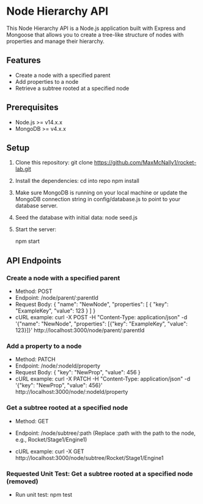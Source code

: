 # Node Hierarchy API

This Node Hierarchy API is a Node.js application built with Express and Mongoose that allows you to create a tree-like structure of nodes with properties and manage their hierarchy.

## Features

- Create a node with a specified parent
- Add properties to a node
- Retrieve a subtree rooted at a specified node

## Prerequisites

- Node.js >= v14.x.x
- MongoDB >= v4.x.x

## Setup

1. Clone this repository:
   git clone https://github.com/MaxMcNally1/rocket-lab.git

2. Install the dependencies:
   cd into repo
   npm install

3. Make sure MongoDB is running on your local machine or update the MongoDB connection string in config/database.js to point to your database server.

4. Seed the database with initial data:
   node seed.js

5. Start the server:

   npm start


## API Endpoints

### Create a node with a specified parent

- Method: POST
- Endpoint: /node/parent/:parentId
- Request Body:
  {
    "name": "NewNode",
    "properties": [
      {
        "key": "ExampleKey",
        "value": 123
      }
    ]
  }
- cURL example:
  curl -X POST -H "Content-Type: application/json" -d '{"name": "NewNode", "properties": [{"key": "ExampleKey", "value": 123}]}' http://localhost:3000/node/parent/:parentId

### Add a property to a node

- Method: PATCH
- Endpoint: /node/:nodeId/property
- Request Body:
  {
    "key": "NewProp",
    "value": 456
  }
- cURL example:
  curl -X PATCH -H "Content-Type: application/json" -d '{"key": "NewProp", "value": 456}' http://localhost:3000/node/:nodeId/property

### Get a subtree rooted at a specified node

- Method: GET
- Endpoint: /node/subtree/:path
  (Replace :path with the path to the node, e.g., Rocket/Stage1/Engine1)

- cURL example:
  curl -X GET http://localhost:3000/node/subtree/Rocket/Stage1/Engine1

### Requested Unit Test: Get a subtree rooted at a specified node (removed)
- Run unit test: npm test
